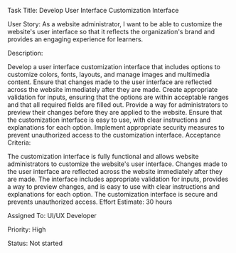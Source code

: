 Task Title: Develop User Interface Customization Interface

User Story: As a website administrator, I want to be able to customize the website's user interface so that it reflects the organization's brand and provides an engaging experience for learners.

Description:

Develop a user interface customization interface that includes options to customize colors, fonts, layouts, and manage images and multimedia content.
Ensure that changes made to the user interface are reflected across the website immediately after they are made.
Create appropriate validation for inputs, ensuring that the options are within acceptable ranges and that all required fields are filled out.
Provide a way for administrators to preview their changes before they are applied to the website.
Ensure that the customization interface is easy to use, with clear instructions and explanations for each option.
Implement appropriate security measures to prevent unauthorized access to the customization interface.
Acceptance Criteria:

The customization interface is fully functional and allows website administrators to customize the website's user interface.
Changes made to the user interface are reflected across the website immediately after they are made.
The interface includes appropriate validation for inputs, provides a way to preview changes, and is easy to use with clear instructions and explanations for each option.
The customization interface is secure and prevents unauthorized access.
Effort Estimate: 30 hours

Assigned To: UI/UX Developer

Priority: High

Status: Not started